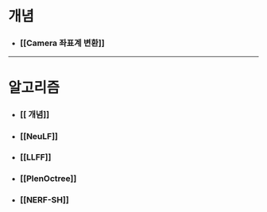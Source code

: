 # 개념
- ### [[Camera 좌표계 변환]]

---
# 알고리즘
- ### [[<NeRF> 개념]]
- ### [[NeuLF]]
- ### [[LLFF]]
- ### [[PlenOctree]]
- ### [[NERF-SH]]
